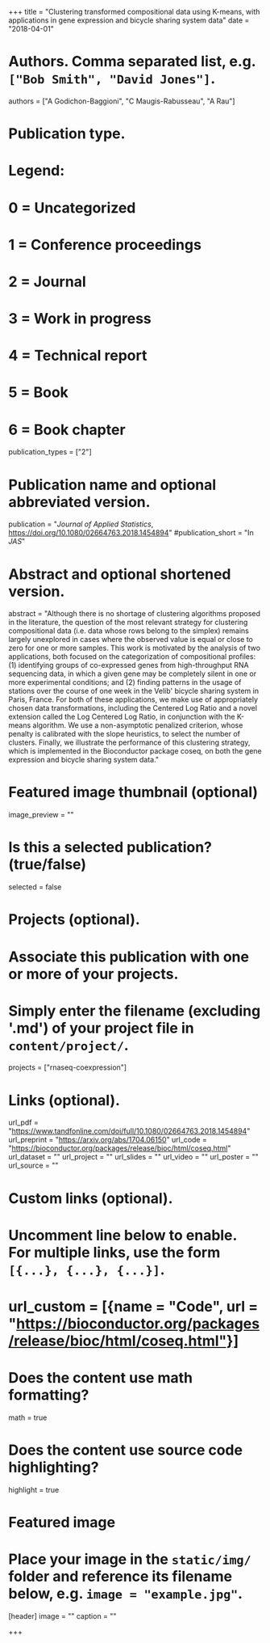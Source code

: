 +++
title = "Clustering transformed compositional data using K-means, with applications in gene expression and bicycle sharing system data"
date = "2018-04-01"

# Authors. Comma separated list, e.g. `["Bob Smith", "David Jones"]`.
authors = ["A Godichon-Baggioni", "C Maugis-Rabusseau", "A Rau"]

# Publication type.
# Legend:
# 0 = Uncategorized
# 1 = Conference proceedings
# 2 = Journal
# 3 = Work in progress
# 4 = Technical report
# 5 = Book
# 6 = Book chapter
publication_types = ["2"]

# Publication name and optional abbreviated version.
publication = "*Journal of Applied Statistics*, https://doi.org/10.1080/02664763.2018.1454894"
#publication_short = "In *JAS*"

# Abstract and optional shortened version.
abstract = "Although there is no shortage of clustering algorithms proposed in the literature, the question of the most relevant strategy for clustering compositional data (i.e. data whose rows belong to the simplex) remains largely unexplored in cases where the observed value is equal or close to zero for one or more samples. This work is motivated by the analysis of two applications, both focused on the categorization of compositional profiles: (1) identifying groups of co-expressed genes from high-throughput RNA sequencing data, in which a given gene may be completely silent in one or more experimental conditions; and (2) finding patterns in the usage of stations over the course of one week in the Velib' bicycle sharing system in Paris, France. For both of these applications, we make use of appropriately chosen data transformations, including the Centered Log Ratio and a novel extension called the Log Centered Log Ratio, in conjunction with the K-means algorithm. We use a non-asymptotic penalized criterion, whose penalty is calibrated with the slope heuristics, to select the number of clusters. Finally, we illustrate the performance of this clustering strategy, which is implemented in the Bioconductor package coseq, on both the gene expression and bicycle sharing system data."


# Featured image thumbnail (optional)
image_preview = ""

# Is this a selected publication? (true/false)
selected = false

# Projects (optional).
#   Associate this publication with one or more of your projects.
#   Simply enter the filename (excluding '.md') of your project file in `content/project/`.
projects = ["rnaseq-coexpression"]

# Links (optional).
url_pdf = "https://www.tandfonline.com/doi/full/10.1080/02664763.2018.1454894"
url_preprint = "https://arxiv.org/abs/1704.06150"
url_code = "https://bioconductor.org/packages/release/bioc/html/coseq.html"
url_dataset = ""
url_project = ""
url_slides = ""
url_video = ""
url_poster = ""
url_source = ""

# Custom links (optional).
#   Uncomment line below to enable. For multiple links, use the form `[{...}, {...}, {...}]`.
# url_custom = [{name = "Code", url = "https://bioconductor.org/packages/release/bioc/html/coseq.html"}]

# Does the content use math formatting?
math = true

# Does the content use source code highlighting?
highlight = true

# Featured image
# Place your image in the `static/img/` folder and reference its filename below, e.g. `image = "example.jpg"`.
[header]
image = ""
caption = ""

+++

